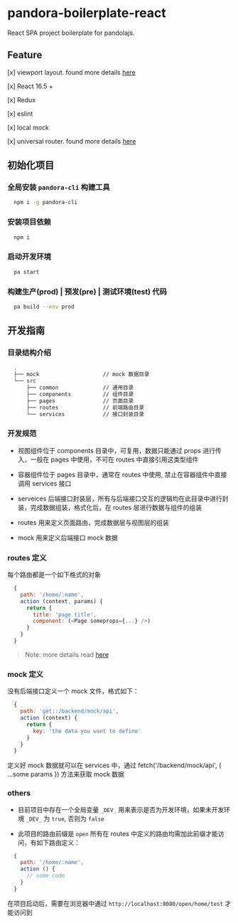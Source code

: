 # pandora-boilerplate-react

React SPA project boilerplate for pandolajs.

## Feature

[x] viewport layout. found more details [here](https://www.w3cplus.com/css/vw-for-layout.html)

[x] React 16.5 +

[x] Redux

[x] eslint

[x] local mock

[x] universal router. found more details [here](https://github.com/pandolajs/generator-pandora-app/blob/master/docs/isomorphic-router.md)

## 初始化项目

### 全局安装 `pandora-cli` 构建工具

```bash
  npm i -g pandora-cli
```

### 安装项目依赖

```bash
  npm i
```

### 启动开发环境

```bash
  pa start
```

### 构建生产(prod) | 预发(pre) | 测试环境(test) 代码

```bash
  pa build --env prod
```

## 开发指南

### 目录结构介绍

```bash
  .
  ├── mock                    // mock 数据目录
  └── src
      ├── common              // 通用目录
      ├── components          // 组件目录
      ├── pages               // 页面目录
      ├── routes              // 前端路由目录
      └── services            // 接口封装目录
```

### 开发规范

- 视图组件位于 components 目录中，可复用，数据只能通过 props 进行传入，一般在 pages 中使用，不可在 routes 中直接引用这类型组件

- 容器组件位于 pages 目录中，通常在 routes 中使用, 禁止在容器组件中直接调用 services 接口

- serveices 后端接口封装层，所有与后端接口交互的逻辑均在此目录中进行封装，完成数据组装，格式化后，在 routes 层进行数据与组件的组装

- routes 用来定义页面路由，完成数据层与视图层的组装

- mock 用来定义后端接口 mock 数据

### routes 定义

每个路由都是一个如下格式的对象

```javascript
  {
    path: '/home/:name',
    action (context, params) {
      return {
        title: 'page title',
        component: (<Page someprops={...} />)
      }
    }
  }
```

> Note: more details read [here](https://www.kriasoft.com/universal-router/api)

### mock 定义

没有后端接口定义一个 mock 文件，格式如下：

```javascript
  {
    path: 'get::/backend/mock/api',
    action (context) {
      return {
        key: 'the data you want to define'
      }
    }
  }
```

定义好 mock 数据就可以在 services 中，通过 fetch('/backend/mock/api', { ...some params }) 方法来获取 mock 数据

### others

- 目前项目中存在一个全局变量 `_DEV_` 用来表示是否为开发环境，如果未开发环境 `_DEV_` 为 `true`, 否则为 `false`

- 此项目的路由前缀是 `open` 所有在 routes 中定义的路由均需加此前缀才能访问，有如下路由定义：

```javascript
  {
    path: '/home/:name',
    action () {
      // some code
    }
  }
```

在项目启动后，需要在浏览器中通过 `http://localhost:8080/open/home/test` 才能访问到
